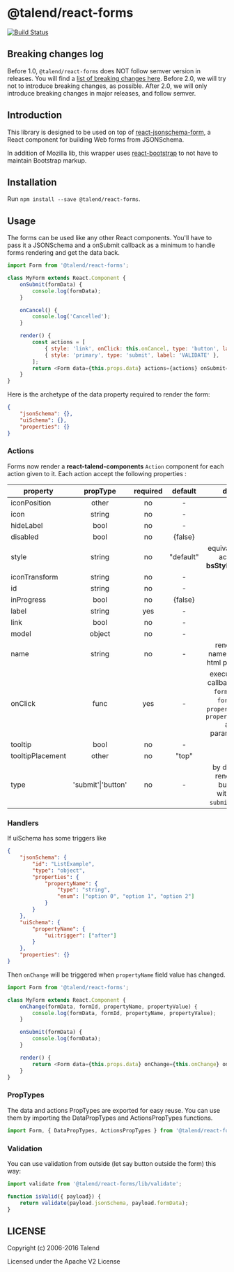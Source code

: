 # @talend/react-forms

[![Build Status](https://travis-ci.org/Talend/ui.svg?branch=master)](https://travis-ci.org/Talend/ui)

## Breaking changes log

Before 1.0, `@talend/react-forms` does NOT follow semver version in releases.
You will find a [list of breaking changes here](https://github.com/Talend/ui/wiki/BREAKING-CHANGE).
Before 2.0, we will try not to introduce breaking changes, as possible.
After 2.0, we will only introduce breaking changes in major releases, and follow semver.

## Introduction

This library is designed to be used on top of [react-jsonschema-form](https://mozilla-services.github.io/react-jsonschema-form/), a React component for building Web forms from JSONSchema.

In addition of Mozilla lib, this wrapper uses [react-bootstrap](https://react-bootstrap.github.io/) to not have to maintain Bootstrap markup.

## Installation

Run `npm install --save @talend/react-forms`.

## Usage

The forms can be used like any other React components.
You'll have to pass it a JSONSchema and a onSubmit callback as a minimum to
handle forms rendering and get the data back.

```javascript
import Form from '@talend/react-forms';

class MyForm extends React.Component {
	onSubmit(formData) {
		console.log(formData);
	}

	onCancel() {
		console.log('Cancelled');
	}

	render() {
		const actions = [
			{ style: 'link', onClick: this.onCancel, type: 'button', label: 'CANCEL' },
			{ style: 'primary', type: 'submit', label: 'VALIDATE' },
		];
		return <Form data={this.props.data} actions={actions} onSubmit={this.onSubmit} />;
	}
}
```

Here is the archetype of the data property required to render the form:

```json
{
	"jsonSchema": {},
	"uiSchema": {},
	"properties": {}
}
```

### Actions

Forms now render a **react-talend-components** `Action` component for each action given to it.
Each action accept the following properties :

| property         |      propType      | required |  default  |                                              doc                                              |
| ---------------- | :----------------: | :------: | :-------: | :-------------------------------------------------------------------------------------------: |
| iconPosition     |       other        |    no    |     -     |
| icon             |       string       |    no    |     -     |
| hideLabel        |        bool        |    no    |     -     |
| disabled         |        bool        |    no    |  {false}  |
| style            |       string       |    no    | "default" |                           equivalent to action **bsStyle** `props`                            |
| iconTransform    |       string       |    no    |     -     |
| id               |       string       |    no    |     -     |
| inProgress       |        bool        |    no    |  {false}  |
| label            |       string       |   yes    |     -     |
| link             |        bool        |    no    |     -     |
| model            |       object       |    no    |     -     |
| name             |       string       |    no    |     -     |                              render a name button html property                               |
| onClick          |        func        |   yes    |     -     | execute the callback with `formData`, `formId`, `propertyName`, `propertyValue` as parameters |
| tooltip          |        bool        |    no    |     -     |
| tooltipPlacement |       other        |    no    |   "top"   |
| type             | 'submit'\|'button' |    no    |     -     |                     by default render a button without `submit` **type**                      |

### Handlers

If uiSchema has some triggers like

```json
{
	"jsonSchema": {
		"id": "ListExample",
		"type": "object",
		"properties": {
			"propertyName": {
				"type": "string",
				"enum": ["option 0", "option 1", "option 2"]
			}
		}
	},
	"uiSchema": {
		"propertyName": {
			"ui:trigger": ["after"]
		}
	},
	"properties": {}
}
```

Then `onChange` will be triggered when `propertyName` field value has changed.

```javascript
import Form from '@talend/react-forms';

class MyForm extends React.Component {
	onChange(formData, formId, propertyName, propertyValue) {
		console.log(formData, formId, propertyName, propertyValue);
	}

	onSubmit(formData) {
		console.log(formData);
	}

	render() {
		return <Form data={this.props.data} onChange={this.onChange} onSubmit={this.onSubmit} />;
	}
}
```

### PropTypes

The data and actions PropTypes are exported for easy reuse.
You can use them by importing the DataPropTypes and ActionsPropTypes functions.

```javascript
import Form, { DataPropTypes, ActionsPropTypes } from '@talend/react-forms';
```

### Validation

You can use validation from outside (let say button outside the form) this way:

```javascript
import validate from '@talend/react-forms/lib/validate';

function isValid({ payload}) {
	return validate(payload.jsonSchema, payload.formData);
}
```

## LICENSE

Copyright (c) 2006-2016 Talend

Licensed under the Apache V2 License
